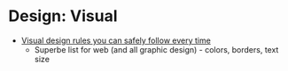 Design: Visual
==============

* [Visual design rules you can safely follow every time](https://anthonyhobday.com/sideprojects/saferules/)
    * Superbe list for web (and all graphic design) - colors, borders, text size